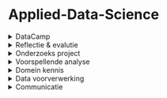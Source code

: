 # Applied-Data-Science

<!-- DataCamp-->
<details>
  <summary>DataCamp</summary>
    <ol>
   ![Schermafbeelding 2022-01-10 125202](https://user-images.githubusercontent.com/91059880/148808707-23a18cb0-5cdb-4d04-9198-a5274ee61d8f.png)
     </ol>
</details>

<!-- Reflectie & evalutie -->
<details>
  <summary>Reflectie & evalutie</summary>
  <ol>
  
  <!-- Eigen bijdrage -->
  <details>
  <summary>Eigen bijdrage</summary>
  <ol>
Hier evalueer ik het proces
</details>
    
  <!-- Leerdoelen -->
  <details>
  <summary>Leerdoelen</summary>
  <ol>
Hier evalueer ik het proces
</details>
    
  <!-- Het project -->
  <details>
  <summary>Het project</summary>
  <ol>
Hier evalueer ik het proces
</details>
    
  </ol>
</details>

<!-- Onderzoeks project -->
<details>
  <summary>Onderzoeks project</summary>
  <ol>
    
  <!-- Taak omschrijving -->
  <details>
  <summary>Taak omschrijving</summary>
  <ol>
   Gebleken is dat bijna de helft van alle kinderen te weinig beweegt. Ook gaan kinderen minder vaak met de fiets naar school, blijven ze vaker binnen en zitten ze veel uren per dag. Hierdoor zijn de motorische vaardigheden van sommige kinderen verslechterd. Deze ontwikkeling is zorgwekkend vanwege de fysieke, emotionele, sociale en persoonlijke waarde van sport en bewegen voor kinderen. Daarom is het belangrijk dat kinderen al op jonge leeftijd lichamelijk actief zijn. Zo ervaren ze meer plezier tijdens het sporten.<br />
De basis voor deze elementen wordt gelegd door de kinderen van vier tot zes jaar. Het is daarom belangrijk om motorische achterstanden al op jonge leeftijd te ontdekken. Het is echter nog niet duidelijk welke kinderen het grootste risico lopen om een motorische achterstand te krijgen of te ontwikkelen, en welke kenmerken de grootste impact hebben op de motorische vaardigheidsontwikkeling. Dit leidt tot de onderzoeksvraag van dit rapport als volgt:<br />
- Hoe kan data science worden gebruikt om te voorspellen of een kind een jaar later kans heeft om een motorische achterstand te ontwikkelen? <br />  
De hoofdvraag bestaad uit de volgende deelvragen:<br /> 
-	Welke biologische en socio-demografische variabelen hebben invloed op de motorische ontwikkeling van kinderen?<br />
-	Welk voorspellend model heeft het laagste percentage fout-negatieven?<br />     
-	Welke biologische en socio-demografische kenmerken hebben de grootste invloed op het model?<br />  
-	Welke kenmerken hebben de kinderen met een motorische achterstand gemeen?<br /> 
    
  </ol>
</details>
    
  <!-- Evaluatie -->
  <details>
  <summary>Evaluatie</summary>
  <ol>
Hier evalueer ik het proces
</details>
 
 <!-- Conclusie -->
  <details>
  <summary>Conclusie</summary>
  <ol>
Hier volgt de conclusie
</details>
   
 <!-- Planning -->
  <details>
  <summary>Planning</summary>
  <ol>
Hier volgt de planning
</details>
    
  </ol>
</details>

<!-- Voorspellende analyse -->
<details>
  <summary>Voorspellende analyse</summary>
  <ol>

  <!-- Model selecteren -->
  <details>
  <summary>Model selecteren</summary>
  <ol>
Hier evalueer ik het proces
</details>
    
  <!-- Model configureren -->
  <details>
  <summary>Model configureren</summary>
  <ol>
Hier evalueer ik het proces
</details>
    
  <!-- Model trainen -->
  <details>
  <summary>Model trainen</summary>
  <ol>
Hier evalueer ik het proces
</details>
    
  <!-- Model evalueren -->
  <details>
  <summary>Model evalueren</summary>
  <ol>
Hier evalueer ik het proces
</details>
    
  <!-- Model visualiseren -->
  <details>
  <summary>Model visualiseren</summary>
  <ol>
Hier evalueer ik het proces
</details>
    
  </ol>
</details>

<!-- Domein kennis -->
<details>
  <summary>Domein kennis</summary>
  <ol>
   
  <!-- Introductie in het vakgebied -->
  <details>
  <summary>Introductie in het vakgebied</summary>
  <ol>
Hier evalueer ik het proces
</details>
   
  <!-- Literatuur onderzoek -->
  <details>
  <summary>Literatuur onderzoek</summary>
  <ol>
Hier evalueer ik het proces
</details>
   
  <!-- Uitleg van termen, jargon en definities -->
  <details>
  <summary>Uitleg van termen, jargon en definities</summary>
  <ol>
Hier evalueer ik het proces
</details>
    
  </ol>
</details>

<!-- Data voorverwerking -->
<details>
  <summary>Data voorverwerking</summary>
  <ol>

  <!-- Data verkenning -->
  <details>
  <summary>Data verkenning</summary>
  <ol>
Hier evalueer ik het proces
</details>
    
  <!-- Data schoonmaken -->
  <details>
  <summary>Data schoonmaken</summary>
  <ol>
Hier evalueer ik het proces
</details>
    
  <!-- Data voorbereiding -->
  <details>
  <summary>Data voorbereiding</summary>
  <ol>
Hier evalueer ik het proces
</details>
    
  <!-- Data uitleg -->
  <details>
  <summary>Data uitleg</summary>
  <ol>
Hier evalueer ik het proces
</details>
    
  <!-- Data visualisatie -->
  <details>
  <summary>Data visualisatie</summary>
  <ol>
Hier evalueer ik het proces
</details>
    

  </ol>
</details>

<!-- Communicatie -->
<details>
  <summary>Communicatie</summary>
  <ol>
    
  <!-- Presentaties -->
  <details>
  <summary>presentatie</summary>
  <ol>
Hier evalueer ik het proces
</details>
    
  <!-- Paper schrijven-->
  <details>
  <summary>Paper schrijven</summary>
  <ol>
Hier evalueer ik het proces
</details>
    
   
  </ol>
</details>
